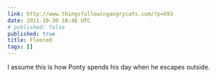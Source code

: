 ```yaml
---
link: http://www.thingsfollowingangrycats.com/?p=693
date: 2011-10-30 18:46 UTC
# published: false
published: true
title: Fleeced
tags: []
---
```


I assume this is how Ponty spends his day when he escapes outside.
